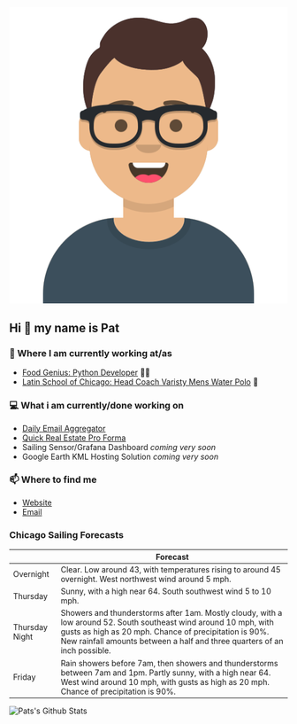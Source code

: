 [![Social banner for p-j-falconer](https://raw.githubusercontent.com/P-J-FALCONER/P-J-FALCONER/master/assets/avataaars.svg)](https://patfalconer.com/)
## Hi :wave: my name is Pat

### 💼 Where I am currently working at/as
- [Food Genius: Python Developer](https://getfoodgenius.com/) 🍔🐍
- [Latin School of Chicago: Head Coach Varisty Mens Water Polo](https://www.latinschool.org/) 🤽


### 💻 What i am currently/done working on
 - [Daily Email Aggregator](https://github.com/P-J-FALCONER/dott_daily_mail)
 - [Quick Real Estate Pro Forma](https://github.com/P-J-FALCONER/henry)
 - Sailing Sensor/Grafana Dashboard *coming very soon*
 - Google Earth KML Hosting Solution *coming very soon*

### 📫 Where to find me
 - [Website](https://patfalconer.com/)
 - [Email](mailto:patrick.j.falconer@gmail.com)


### Chicago Sailing Forecasts
|   | Forecast  |
|---|---|
| Overnight | Clear. Low around 43, with temperatures rising to around 45 overnight. West northwest wind around 5 mph. |
| Thursday | Sunny, with a high near 64. South southwest wind 5 to 10 mph. |
| Thursday Night | Showers and thunderstorms after 1am. Mostly cloudy, with a low around 52. South southeast wind around 10 mph, with gusts as high as 20 mph. Chance of precipitation is 90%. New rainfall amounts between a half and three quarters of an inch possible. |
| Friday | Rain showers before 7am, then showers and thunderstorms between 7am and 1pm. Partly sunny, with a high near 64. West wind around 10 mph, with gusts as high as 20 mph. Chance of precipitation is 90%. |

![Pats's Github Stats](https://github-readme-stats.vercel.app/api?username=p-j-falconer&show_icons=true&theme=radical)
